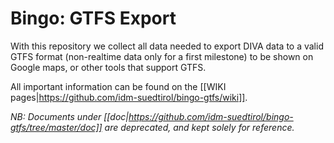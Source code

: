 # Bingo: GTFS Export

With this repository we collect all data needed to export DIVA data to a valid GTFS format (non-realtime data only
for a first milestone) to be shown on Google maps, or other tools that support GTFS. 

All important information can be found on the [[WIKI pages|https://github.com/idm-suedtirol/bingo-gtfs/wiki]].



_NB: Documents under [[doc|https://github.com/idm-suedtirol/bingo-gtfs/tree/master/doc]] are deprecated, 
and kept solely for reference._


